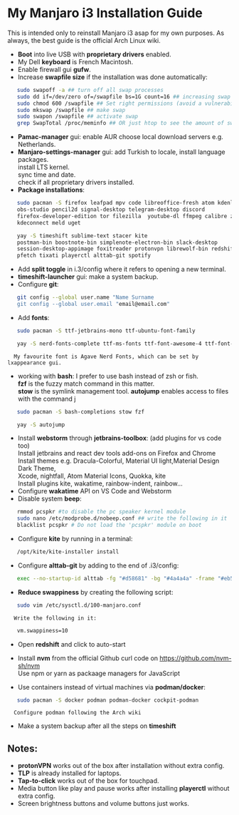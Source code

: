 # My Manjaro i3 Installation Guide

This is intended only to reinstall Manjaro i3 asap for my own purposes.
As always, the best guide is the official Arch Linux wiki.

- **Boot** into live USB with **proprietary drivers** enabled.
- My Dell **keyboard** is French Macintosh.
- Enable firewall gui **gufw**.
- Increase **swapfile size** if the installation was done automatically:
```bash
   sudo swapoff -a ## turn off all swap processes
   sudo dd if=/dev/zero of=/swapfile bs=1G count=16 ## increasing swap to 16 GB
   sudo chmod 600 /swapfile ## Set right permissions (avoid a vulnerability)
   sudo mkswap /swapfile ## make swap
   sudo swapon /swapfile ## activate swap
   grep SwapTotal /proc/meminfo ## OR just htop to see the amount of swap available
```
- **Pamac-manager** gui: enable AUR
                         choose local download servers e.g. Netherlands.
- **Manjaro-settings-manager** gui: add Turkish to locale, install language packages.    
                                    install LTS kernel.    
                                    sync time and date.    
                                    check if all proprietary drivers installed.    
- **Package installations**:
```bash
   sudo pacman -S firefox leafpad mpv code libreoffice-fresh atom kdenlive    
   obs-studio pencil2d signal-desktop telegram-desktop discord    
   firefox-developer-edition tor filezilla  youtube-dl ffmpeg calibre zathura    
   kdeconnect meld uget
```
```bash
   yay -S timeshift sublime-text stacer kite    
   postman-bin boostnote-bin simplenote-electron-bin slack-desktop    
   session-desktop-appimage foxitreader protonvpn librewolf-bin redshift    
   pfetch tixati playerctl alttab-git spotify
```
- Add **split toggle** in i.3/config where it refers to opening a new terminal.
- **timeshift-launcher** gui: make a system backup.
- Configure **git**:
```bash
   git config --global user.name "Name Surname
   git config --global user.email "email@email.com"
```
- Add **fonts**:
```bash
   sudo pacman -S ttf-jetbrains-mono ttf-ubuntu-font-family
```
```bash
   yay -S nerd-fonts-complete ttf-ms-fonts ttf-font-awesome-4 ttf-font-icons ttf-ionicos 
```
      My favourite font is Agave Nerd Fonts, which can be set by lxappearance gui.
- working with **bash**:
   I prefer to use bash instead of zsh or fish.    
   **fzf** is the fuzzy match command in this matter.    
   **stow** is the symlink management tool.
   **autojump** enables access to files with the command j
```bash
   sudo pacman -S bash-completions stow fzf
```
   
```bash
   yay -S autojump
```
- Install **webstorm** through **jetbrains-toolbox**: (add plugins for vs code too)    
  Install  jetbrains and react dev tools add-ons on Firefox and Chrome    
  Install themes e.g. Dracula-Colorful, Material UI light,Material Design Dark Theme,      
  Xcode, nightfall, Atom Material Icons, Quokka, kite    
  Install plugins kite, wakatime, rainbow-indent, rainbow…    
- Configure **wakatime** API on VS Code and Webstorm
- Disable system **beep**:
```bash
   rmmod pcspkr #to disable the pc speaker kernel module
   sudo nano /etc/modprobe.d/nobeep.conf ## write the following in it
   blacklist pcspkr # Do not load the 'pcspkr' module on boot
```
- Configure **kite** by running in a terminal:
```bash
   /opt/kite/kite-installer install
```
- Configure **alttab-git** by adding to the end of .i3/config:
```bash
   exec --no-startup-id alttab -fg "#d58681" -bg "#4a4a4a" -frame "#eb564d" -t 128x150 -i 127x64
```
- **Reduce swappiness** by creating the following script:
```bash
   sudo vim /etc/sysctl.d/100-manjaro.conf
```
      Write the following in it:
```bash
   vm.swappiness=10
```
- Open **redshift** and click to auto-start

- Install **nvm** from the official Github curl code on https://github.com/nvm-sh/nvm    
  Use npm or yarn as packaage managers for JavaScript
- Use containers instead of virtual machines via **podman/docker**:
```bash
   sudo pacman -S docker podman podman-docker cockpit-podman
```    
      Configure podman following the Arch wiki
- Make a system backup after all the steps on **timeshift**
## Notes:
- **protonVPN** works out of the box after installation without extra config.
- **TLP** is already installed for laptops.
- **Tap-to-click** works out of the box for touchpad.
- Media button like play and pause works after installing **playerctl** without extra config.
- Screen brightness buttons and volume buttons just works.
